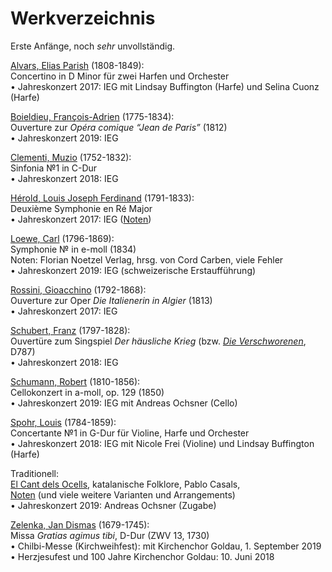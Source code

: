 # Werkverzeichnis

Erste Anfänge, noch *sehr* unvollständig.

[Alvars, Elias Parish](https://de.wikipedia.org/wiki/Elias_Parish_Alvars)
(1808-1849):  
Concertino in D Minor für zwei Harfen und Orchester  
&bull; Jahreskonzert 2017: IEG
mit Lindsay Buffington (Harfe) und Selina Cuonz (Harfe)

[Boieldieu, François-Adrien](https://de.wikipedia.org/wiki/François-Adrien_Boieldieu)
(1775-1834):  
Ouverture zur *Opéra comique “Jean de Paris”* (1812)  
&bull; Jahreskonzert 2019: IEG

[Clementi, Muzio](https://de.wikipedia.org/wiki/Muzio_Clementi)
(1752-1832):  
Sinfonia №1 in C-Dur  
&bull; Jahreskonzert 2018: IEG

[Hérold, Louis Joseph Ferdinand](https://de.wikipedia.org/wiki/Ferdinand_Hérold)
(1791-1833):  
Deuxième Symphonie en Ré Major  
&bull; Jahreskonzert 2017: IEG ([Noten](http://sylphe.ch/hs2/))

[Loewe, Carl](https://de.wikipedia.org/wiki/Carl_Loewe)
(1796-1869):  
Symphonie &#x2116; in e-moll (1834)  
Noten: Florian Noetzel Verlag, hrsg. von Cord Carben, viele Fehler  
&bull; Jahreskonzert 2019: IEG (schweizerische Erstaufführung)

[Rossini, Gioacchino](https://de.wikipedia.org/wiki/Gioachino_Rossini)
(1792-1868):  
Ouverture zur Oper *Die Italienerin in Algier* (1813)  
&bull; Jahreskonzert 2017: IEG

[Schubert, Franz](https://de.wikipedia.org/wiki/Franz_Schubert)
(1797-1828):  
Ouvertüre zum Singspiel *Der häusliche Krieg* (bzw.
[*Die Verschworenen*](https://de.wikipedia.org/wiki/Die_Verschworenen), D787)  
&bull; Jahreskonzert 2018: IEG

[Schumann, Robert](https://de.wikipedia.org/wiki/Robert_Schumann)
(1810-1856):  
Cellokonzert in a-moll, op. 129 (1850)  
&bull; Jahreskonzert 2019: IEG mit Andreas Ochsner (Cello)

[Spohr, Louis](https://de.wikipedia.org/wiki/Louis_Spohr)
(1784-1859):  
Concertante №1 in G-Dur für Violine, Harfe und Orchester  
&bull; Jahreskonzert 2018: IEG
mit Nicole Frei (Violine) und Lindsay Buffington (Harfe)

Traditionell:  
[El Cant dels Ocells](https://de.wikipedia.org/wiki/El_cant_dels_ocells),
katalanische Folklore, Pablo Casals,  
[Noten](https://www.scoreexchange.com/scores/189336.html)
(und viele weitere Varianten und Arrangements)  
&bull; Jahreskonzert 2019: Andreas Ochsner (Zugabe)

[Zelenka, Jan Dismas](https://de.wikipedia.org/wiki/Jan_Dismas_Zelenka)
(1679-1745):  
Missa *Gratias agimus tibi*, D-Dur (ZWV 13, 1730)  
&bull; Chilbi-Messe (Kirchweihfest): mit Kirchenchor Goldau, 1. September 2019  
&bull; Herzjesufest und 100 Jahre Kirchenchor Goldau: 10. Juni 2018
